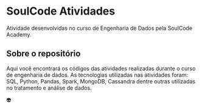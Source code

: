 # SoulCode Atividades
Atividade desenvolvidas no curso de Engenharia de Dados pela SoulCode Academy.

## Sobre o repositório
Aqui você encontrará os códigos das atividades realizadas durante o curso de engenharia de dados. As tecnologias utilizadas nas atividades foram: SQL, Python, Pandas, Spark, MongoDB, Cassandra dentre outras utilizadas no tratamento e análise de dados.

:alien:
